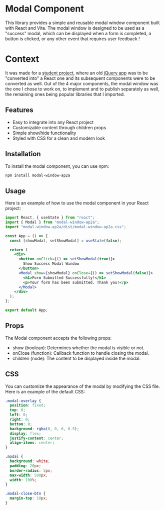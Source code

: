 # Modal Component

This library provides a simple and reusable modal window component built with React and Vite. The modal window is designed to be used as a "success" modal, which can be displayed when a form is completed, a button is clicked, or any other event that requires user feedback !

# Context

It was made for a [student project](https://github.com/AndreaP2A/P10-HRnet-React), where an old [jQuery app](https://github.com/OpenClassrooms-Student-Center/P12_Front-end) was to be "converted into" a React one and its subsequent components were to be converted as well. Out of the 4 major components, the modal window was the one I chose to work on, to implement and to publish separately as well, the remaining ones being popular libraries that I imported.

## Features

- Easy to integrate into any React project
- Customizable content through children props
- Simple show/hide functionality
- Styled with CSS for a clean and modern look

## Installation

To install the modal component, you can use npm:

```sh
npm install modal-window-ap2a
```

## Usage

Here is an example of how to use the modal component in your React project:

```jsx
import React, { useState } from "react";
import { Modal } from "modal-window-ap2a";
import "modal-window-ap2a/dist/modal-window-ap2a.css";

const App = () => {
  const [showModal, setShowModal] = useState(false);

  return (
    <div>
      <button onClick={() => setShowModal(true)}>
        Show Success Modal Window
      </button>
      <Modal show={showModal} onClose={() => setShowModal(false)}>
        <h1>Form Submitted Successfully!</h1>
        <p>Your form has been submitted. Thank you!</p>
      </Modal>
    </div>
  );
};

export default App;
```

## Props

The Modal component accepts the following props:

- show (boolean): Determines whether the modal is visible or not.
- onClose (function): Callback function to handle closing the modal.
- children (node): The content to be displayed inside the modal.

## CSS

You can customize the appearance of the modal by modifying the CSS file. Here is an example of the default CSS:

```css
.modal-overlay {
  position: fixed;
  top: 0;
  left: 0;
  right: 0;
  bottom: 0;
  background: rgba(0, 0, 0, 0.5);
  display: flex;
  justify-content: center;
  align-items: center;
}

.modal {
  background: white;
  padding: 20px;
  border-radius: 5px;
  max-width: 500px;
  width: 100%;
}

.modal-close-btn {
  margin-top: 10px;
}
```
